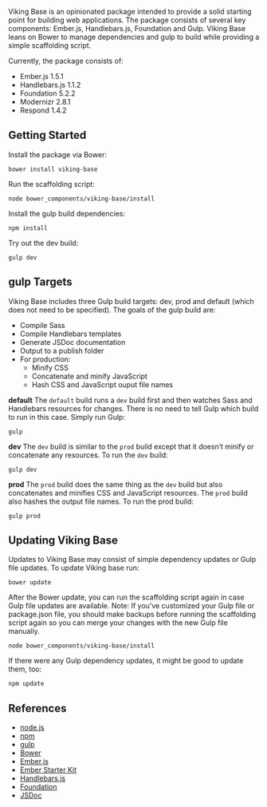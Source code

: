 Viking Base is an opinionated package intended to provide a solid starting point for building web applications. The package consists of several key components: Ember.js, Handlebars.js, Foundation and Gulp. Viking Base leans on Bower to manage dependencies and gulp to build while providing a simple scaffolding script.

Currently, the package consists of:

* Ember.js 1.5.1
* Handlebars.js 1.1.2
* Foundation 5.2.2
* Modernizr 2.8.1
* Respond 1.4.2

## Getting Started

Install the package via Bower:

`bower install viking-base`

Run the scaffolding script:

`node bower_components/viking-base/install`

Install the gulp build dependencies:

`npm install`

Try out the dev build:

`gulp dev`

## gulp Targets

Viking Base includes three Gulp build targets: dev, prod and default (which does not need to be specified). The goals of the gulp build are:

* Compile Sass
* Compile Handlebars templates
* Generate JSDoc documentation
* Output to a publish folder
* For production:
    * Minify CSS
    * Concatenate and minify JavaScript
    * Hash CSS and JavaScript ouput file names

**default**
The `default` build runs a `dev` build first and then watches Sass and Handlebars resources for changes. There is no need to tell Gulp which build to run in this case. Simply run Gulp:

`gulp`

**dev**
The `dev` build is similar to the `prod` build except that it doesn’t minify or concatenate any resources. To run the `dev` build:

`gulp dev`

**prod**
The `prod` build does the same thing as the `dev` build but also concatenates and minifies CSS and JavaScript resources. The `prod` build also hashes the output file names. To run the prod build:

`gulp prod`

## Updating Viking Base

Updates to Viking Base may consist of simple dependency updates or Gulp file updates. To update Viking base run:

`bower update`

After the Bower update, you can run the scaffolding script again in case Gulp file updates are available. Note: If you’ve customized your Gulp file or package.json file, you should make backups before running the scaffolding script again so you can merge your changes with the new Gulp file manually.

`node bower_components/viking-base/install`

If there were any Gulp dependency updates, it might be good to update them, too:

`npm update`

## References
* [node.js](http://nodejs.org/)
* [npm](http://npmjs.org/)
* [gulp](http://gulpjs.com/)
* [Bower](http://bower.io/)
* [Ember.js](http://emberjs.com/)
* [Ember Starter Kit](https://github.com/emberjs/starter-kit)
* [Handlebars.js](http://handlebarsjs.com/)
* [Foundation](http://foundation.zurb.com/)
* [JSDoc](http://usejsdoc.org/)